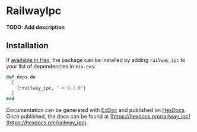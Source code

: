 # RailwayIpc

**TODO: Add description**

## Installation

If [available in Hex](https://hex.pm/docs/publish), the package can be installed
by adding `railway_ipc` to your list of dependencies in `mix.exs`:

```elixir
def deps do
  [
    {:railway_ipc, "~> 0.1.0"}
  ]
end
```

Documentation can be generated with [ExDoc](https://github.com/elixir-lang/ex_doc)
and published on [HexDocs](https://hexdocs.pm). Once published, the docs can
be found at [https://hexdocs.pm/railway_ipc](https://hexdocs.pm/railway_ipc).

